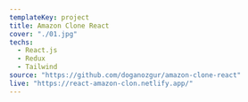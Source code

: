 ```yaml
---
templateKey: project
title: Amazon Clone React
cover: "./01.jpg"
techs:
  - React.js
  - Redux
  - Tailwind
source: "https://github.com/doganozgur/amazon-clone-react"
live: "https://react-amazon-clon.netlify.app/"
---
```

